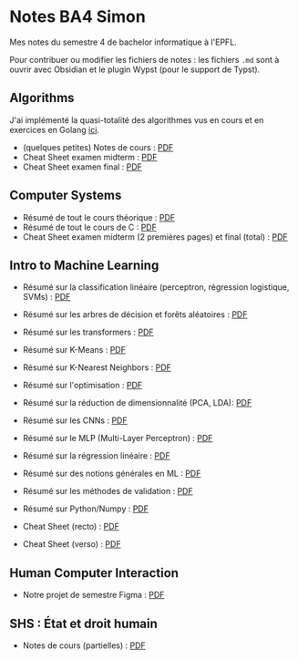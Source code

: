 # Notes BA4 Simon

Mes notes du semestre 4 de bachelor informatique à l'EPFL.

Pour contribuer ou modifier les fichiers de notes : les fichiers `.md` sont à ouvrir avec Obsidian et le plugin Wypst (pour le support de Typst).

## Algorithms

J'ai implémenté la quasi-totalité des algorithmes vus en cours et en exercices en Golang [ici](https://github.com/simon-epfl/algorithms).

* (quelques petites) Notes de cours : [PDF](./algorithms/Algorithms.pdf)
* Cheat Sheet examen midterm : [PDF](./algorithms/cheat_sheet_algo_midterm.pdf)
* Cheat Sheet examen final : [PDF](./algorithms/cheat_sheet_algo_final.pdf)

## Computer Systems

* Résumé de tout le cours théorique : [PDF](./computer-systems/Compsys.pdf)
* Résumé de tout le cours de C : [PDF](./computer-systems/Compsys%20C.pdf)
* Cheat Sheet examen midterm (2 premières pages) et final (total) : [PDF](./computer-systems/cheat_sheet_compsys.pdf)

## Intro to Machine Learning

* Résumé sur la classification linéaire (perceptron, régression logistique, SVMs) : [PDF](./intro-to-machine-learning/ClassificationLinéaire/Classification%20Linéaire.pdf)
* Résumé sur les arbres de décision et forêts aléatoires : [PDF](./intro-to-machine-learning/DecisionTrees/Decision%20Trees.pdf)
* Résumé sur les transformers : [PDF](./intro-to-machine-learning/Transformers/Transformers.pdf)
* Résumé sur K-Means : [PDF](./intro-to-machine-learning/KMeans/K-Means.pdf)
* Résumé sur K-Nearest Neighbors : [PDF](./intro-to-machine-learning/KNN/KNN%20(K%20Nearest%20Neighbors).pdf)
* Résumé sur l'optimisation : [PDF](./intro-to-machine-learning/Optimization/Optimization.pdf)
* Résumé sur la réduction de dimensionnalité (PCA, LDA): [PDF](./intro-to-machine-learning/Réduction%20Linéaire/Réduction.pdf)
* Résumé sur les CNNs : [PDF](./intro-to-machine-learning/CNN/CNN%20Convolutional%20Neural%20Networks.pdf)
* Résumé sur le MLP (Multi-Layer Perceptron) : [PDF](./intro-to-machine-learning/MultiLayerPerceptron/Multi-Layer%20Perceptron.pdf)
* Résumé sur la régression linéaire : [PDF](./intro-to-machine-learning/RegressLineaire/Régression%20Linéaire.pdf)
* Résumé sur des notions générales en ML : [PDF](./intro-to-machine-learning/MISC/Misc.pdf)
* Résumé sur les méthodes de validation : [PDF](./intro-to-machine-learning/Validation/Validation.pdf)
* Résumé sur Python/Numpy : [PDF](./intro-to-machine-learning/Intro%20to%20ML%20Python.pdf)

* Cheat Sheet (recto) : [PDF](./intro-to-machine-learning/iml_cheatsheet_side1.pdf)
* Cheat Sheet (verso) : [PDF](./intro-to-machine-learning/iml_cheatsheet_side2.pdf)

## Human Computer Interaction

* Notre projet de semestre Figma : [PDF](./human-computer-interaction/IPS_Exsight.fig)

## SHS : État et droit humain

* Notes de cours (partielles) : [PDF](./droit-des-affaires/Droit%20des%20affaires.pdf)

